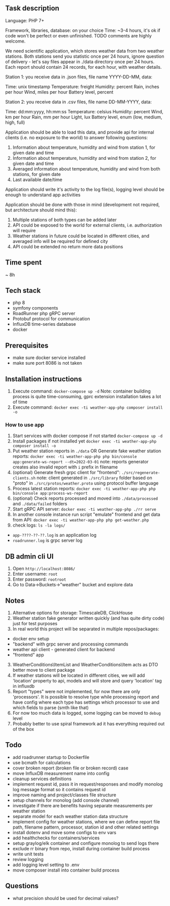 ## Task description
Language: PHP 7+

Framework, libraries, database: on your choice
Time: ~3-4 hours, it's ok if code won't be perfect or even unfinished.
TODO comments are highly welcome.

We need scientific application, which stores weather data from two weather stations.
Both stations send you statistic once per 24 hours, ignore question of delivery - let's say files appear in ./data directory once per 24 hours.
Each report should contain 24 records, for each hour, with weather details.

Station 1: you receive data in .json files, file name YYYY-DD-MM, data:

Time: unix timestamp
Temperature: freight
Humidity: percent
Rain, inches per hour
Wind, miles per hour
Battery level, percent

Station 2: you receive data in .csv files, file name DD-MM-YYYY, data:

Time: dd:mm:yyyy, hh:mm:ss
Temperature: celsius
Humidity: percent
Wind, km per hour
Rain, mm per hour
Light, lux
Battery level, enum (low, medium, high, full)

Application should be able to load this data, and provide api for internal clients (i.e. no exposure to the world) to answer following questions:

1) Information about temperature, humidity and wind from station 1, for given date and time
2) Information about temperature, humidity and wind from station 2, for given date and time
3) Averaged information about temperature, humidity and wind from both stations, for given date
4) Last available date/time

Application should write it's activity to the log file(s), logging level should be enough to understand app activities

Application should be done with those in mind (development not required, but architecture should mind this):

1) Multiple stations of both types can be added later
2) API could be exposed to the world for external clients, i.e. authorization will require
3) Weather stations in future could be located in different cities, and averaged info will be required for defined city
4) API could be extended no return more data positions

## Time spent
~ 8h

## Tech stack
- php 8
- symfony components
- RoadRunner php gRPC server
- Protobuf protocol for communication
- InfluxDB time-series database
- docker

## Prerequisites
- make sure docker service installed
- make sure port 8086 is not taken

## Installation instructions
1. Execute command: `docker-compose up -d`
Note: container building process is quite time-consuming, gprc extension installation takes a lot of time
2. Execute command: `docker exec -ti weather-app-php composer install -o`

### How to use app
1. Start services with docker compose if not started
`docker-compose up -d`
2. Install packages if not installed yet
`docker exec -ti weather-app-php composer install -o`
3. Put weather station reports in `./data` OR Generate fake weather station reports: 
`docker exec -ti weather-app-php php bin/console app:generate-ws-report --dt=2022-03-01`
note: reports generator creates also invalid report with `i` prefix in filename
4. (optional) Generate fresh grpc client for "frontend": 
`./src/regenerate-clients.sh`
note: client generated in `./src/library` folder based on "proto" in `./src/protos/weather.proto` using protocol buffer language
5. Process latest station reports: 
`docker exec -ti weather-app-php php bin/console app:process-ws-report`
6. (optional) Check reports processed and moved into `./data/processed` and `./data/failed` folders
7. Start gRPC API server:
`docker exec -ti weather-app-php ./rr serve`
8. In another console instance run script "emulate" frontend and get data from API:
`docker exec -ti weather-app-php php get-weather.php`
9. check logs:
`ls -la logs/`
- `app-????-??-??.log` is an application log
- `roadrunner.log` is grpc server log

## DB admin cli UI
1. Open `http://localhost:8086/`
2. Enter username: `root`
3. Enter password: `rootroot`
4. Go to Data->Buckets->"weather" bucket and explore data

## Notes
1. Alternative options for storage: TimescaleDB, ClickHouse
2. Weather station fake generator written quickly (and has quite dirty code) just for test purposes
3. In real world this project will be separated in multiple repos/packages: 
- docker env setup
- "backend" with grpc server and processing commands
- weather api client - generated client for backend
- "frontend" app
3. WeatherConditions\ItemList and WeatherConditions\Item acts as DTO better move to client package
4. If weather stations will be located in different cities, we will add 'location' property to api, models and will
store and query 'location' tag in influxdb
5. Report "types" were not implemented, for now there are only 'processors'. It is possible to resolve type while processing
report and have config where each type has settings which processor to use and which fields to parse (smth like that)
6. For now too much data is logged, some logging can be moved to `debug` level  
7. Probably better to use spiral framework ad it has everything required out of the box

## Todo
- add roadrunner startup to Dockerfile
- use bcmath for calculations
- cover broken report (broken file or broken record) case
- move InfluxDB measurement name into config
- cleanup services definitions
- implement request id, pass it in request/responses and modify monolog log message format so it contains request id
- improve naming and project/classes file structure 
- setup channels for monolog (add console channel)
- investigate if there are benefits having separate measurements per weather station
- separate model for each weather station data structure
- implement config for weather stations, where we can define report file path, filename pattern, processor, station id 
and other related settings
- install dotenv and move some configs to env vars
- add healthchecks for containers/services
- setup graylog/elk container and configure monolog to send logs there
- exclude rr binary from repo, install during container build process
- write unit tests
- review logging
- add logging level setting to .env
- move composer install into container build process

## Questions
- what precision should be used for decimal values?
